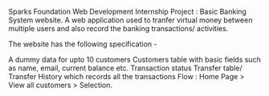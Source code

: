 Sparks Foundation Web Development Internship Project : Basic Banking System website. A web application used to tranfer virtual money between multiple users and also record the banking transactions/ activities.

The website has the following specification -

A dummy data for upto 10 customers Customers table with basic fields such as name, email, current balance etc. Transaction status Transfer table/ Transfer History which records all the transactions Flow : Home Page > View all customers > Selection.
